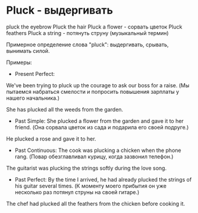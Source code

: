 # Pluck - выдергивать

pluck the eyebrow
Pluck the hair
Pluck a flower - сорвать цветок
Pluck feathers
Pluck a string - потянуть струну (музыкальный термин)

Примерное определение слова "pluck": выдергивать, срывать, вынимать силой.

Примеры:

- Present Perfect:

We've been trying to pluck up the courage to ask our boss for a raise. (Мы пытаемся набраться смелости и попросить повышения зарплаты у нашего начальника.)

She has plucked all the weeds from the garden.

- Past Simple: She plucked a flower from the garden and gave it to her friend. (Она сорвала цветок из сада и подарила его своей подруге.)

He plucked a rose and gave it to her.

- Past Continuous: The cook was plucking a chicken when the phone rang. (Повар обезглавливал курицу, когда зазвонил телефон.)

The guitarist was plucking the strings softly during the love song.

- Past Perfect: By the time I arrived, he had already plucked the strings of his guitar several times. (К моменту моего прибытия он уже несколько раз потянул струны на своей гитаре.)

The chef had plucked all the feathers from the chicken before cooking it.
